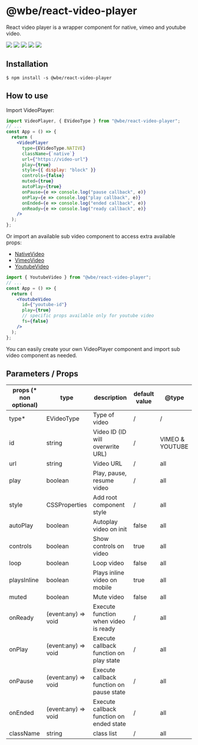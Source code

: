 # @wbe/react-video-player

React video player is a wrapper component for native, vimeo and youtube video.

![](https://img.shields.io/npm/v/@wbe/react-video-player/latest.svg)
![](https://img.shields.io/bundlephobia/minzip/@wbe/react-video-player.svg)
![](https://img.shields.io/david/willybrauner/libraries.svg?path=packages%2Freact-components%2Freact-video-player)
![](https://img.shields.io/npm/dt/@wbe/react-video-player.svg)
![](https://img.shields.io/npm/l/@wbe/react-video-player.svg)

## Installation

```shell script
$ npm install -s @wbe/react-video-player
```

## How to use

Import VideoPlayer:

```jsx
import VideoPlayer, { EVideoType } from "@wbe/react-video-player";
// ...
const App = () => {
  return (
    <VideoPlayer
      type={EVideoType.NATIVE}
      className={`native`}
      url={"https://video-url"}
      play={true}
      style={{ display: "block" }}
      controls={false}
      muted={true}
      autoPlay={true}
      onPause={e => console.log("pause callback", e)}
      onPlay={e => console.log("play callback", e)}
      onEnded={e => console.log("ended callback", e)}
      onReady={e => console.log("ready callback", e)}
    />
  );
};
```

Or import an available sub video component to access extra available props:

- [NativeVideo](./src/NativeVideo.tsx)
- [VimeoVideo](./src/VimeoVideo.tsx)
- [YoutubeVideo](./src/YoutubeVideo.tsx)

```jsx
import { YoutubeVideo } from "@wbe/react-video-player";
// ...
const App = () => {
  return (
    <YoutubeVideo
      id={"youtube-id"}
      play={true}
      // specific props available only for youtube video
      fs={false}
    />
  );
};
```

You can easily create your own VideoPlayer component and import sub video component as needed.

## Parameters / Props

| props (\* non optional) | type                | description                              | default value | @type           |
| ----------------------- | ------------------- | ---------------------------------------- | ------------- | --------------- |
| type\*                  | EVideoType          | Type of video                            | /             | /               |
| id                      | string              | Video ID (ID will overwrite URL)         | /             | VIMEO & YOUTUBE |
| url                     | string              | Video URL                                | /             | all             |
| play                    | boolean             | Play, pause, resume video                | /             | all             |
| style                   | CSSProperties       | Add root component style                 | /             | all             |
| autoPlay                | boolean             | Autoplay video on init                   | false         | all             |
| controls                | boolean             | Show controls on video                   | true          | all             |
| loop                    | boolean             | Loop video                               | false         | all             |
| playsInline             | boolean             | Plays inline video on mobile             | true          | all             |
| muted                   | boolean             | Mute video                               | false         | all             |
| onReady                 | (event:any) => void | Execute function when video is ready     | /             | all             |
| onPlay                  | (event:any) => void | Execute callback function on play state  | /             | all             |
| onPause                 | (event:any) => void | Execute callback function on pause state | /             | all             |
| onEnded                 | (event:any) => void | Execute callback function on ended state | /             | all             |
| className               | string              | class list                               | /             | all             |
